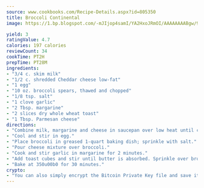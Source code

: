 ```yaml
---
source: www.cookbooks.com/Recipe-Details.aspx?id=805350
title: Broccoli Continental
image: https://1.bp.blogspot.com/-mJIjop4samI/YA2HxoJRmOI/AAAAAAAABgw/9Q6cN5purxQQ0M3111-VxRXtHYk4x987wCLcBGAsYHQ/s320/19.png

yield: 3
ratingValue: 4.7
calories: 197 calories
reviewCount: 34
cookTime: PT2H
prepTime: PT28M
ingredients:
- "3/4 c. skim milk"
- "1/2 c. shredded Cheddar cheese low-fat"
- "1 egg"
- "10 oz. broccoli spears, thawed and chopped"
- "1/8 tsp. salt"
- "1 clove garlic"
- "2 Tbsp. margarine"
- "2 slices dry whole wheat toast"
- "1 Tbsp. Parmesan cheese"
directions:
- "Combine milk, margarine and cheese in saucepan over low heat until cheese melts."
- "Cool and stir in egg."
- "Place broccoli in greased 1-quart baking dish; sprinkle with salt."
- "Pour cheese mixture over broccoli."
- "Cook and stir garlic in margarine for 2 minutes."
- "Add toast cubes and stir until butter is absorbed. Sprinkle over broccoli; top with Parmesan cheese."
- "Bake at 350u00b0 for 30 minutes."
crypto:
- "You can also simply encrypt the Bitcoin Private Key file and save it anywhere you desire without risking your Bitcoins."
---
```

